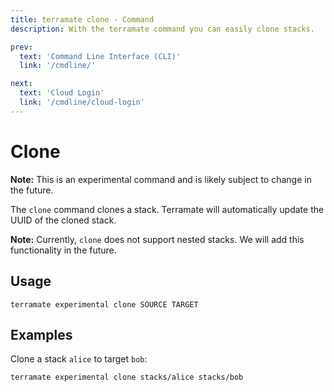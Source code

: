 ```yaml
---
title: terramate clone - Command
description: With the terramate command you can easily clone stacks.

prev:
  text: 'Command Line Interface (CLI)'
  link: '/cmdline/'

next:
  text: 'Cloud Login'
  link: '/cmdline/cloud-login'
---
```


# Clone

**Note:** This is an experimental command and is likely subject to change in the future.

The `clone` command clones a stack. Terramate will automatically update the 
UUID of the cloned stack.

**Note:** Currently, `clone` does not support nested stacks. We will add this
functionality in the future.

## Usage

`terramate experimental clone SOURCE TARGET`

## Examples

Clone a stack `alice` to target `bob`:

```bash
terramate experimental clone stacks/alice stacks/bob
```
